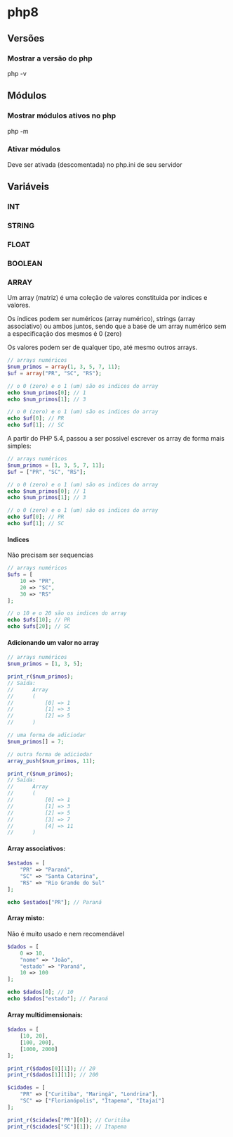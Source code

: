 # php8

## Versões
### Mostrar a versão do php
php -v

## Módulos
### Mostrar módulos ativos no php
php -m

### Ativar módulos
Deve ser ativada (descomentada) no php.ini de seu servidor

## Variáveis
### INT
### STRING
### FLOAT
### BOOLEAN
### ARRAY
Um array (matriz) é uma coleção de valores constituida por indices e valores.

Os índices podem ser numéricos (array numérico), strings (array associativo) ou ambos juntos, sendo que a base de um array numérico sem a especificação dos mesmos é 0 (zero)

Os valores podem ser de qualquer tipo, até mesmo outros arrays.

```php
// arrays numéricos
$num_primos = array(1, 3, 5, 7, 11);
$uf = array("PR", "SC", "RS");

// o 0 (zero) e o 1 (um) são os indices do array
echo $num_primos[0]; // 1
echo $num_primos[1]; // 3

// o 0 (zero) e o 1 (um) são os indices do array
echo $uf[0]; // PR
echo $uf[1]; // SC
```

A partir do PHP 5.4, passou a ser possivel escrever os array de forma mais simples: 

```php
// arrays numéricos
$num_primos = [1, 3, 5, 7, 11];
$uf = ["PR", "SC", "RS"];

// o 0 (zero) e o 1 (um) são os indices do array
echo $num_primos[0]; // 1
echo $num_primos[1]; // 3

// o 0 (zero) e o 1 (um) são os indices do array
echo $uf[0]; // PR
echo $uf[1]; // SC
```
#### Indices
Não precisam ser sequencias
```php
// arrays numéricos
$ufs = [
    10 => "PR",
    20 => "SC", 
    30 => "RS"
];

// o 10 e o 20 são os indices do array
echo $ufs[10]; // PR
echo $ufs[20]; // SC
```

#### Adicionando um valor no array
```php
// arrays numéricos
$num_primos = [1, 3, 5];

print_r($num_primos);
// Saída:
//      Array        
//      (
//          [0] => 1 
//          [1] => 3 
//          [2] => 5 
//      )

// uma forma de adiciodar
$num_primos[] = 7;

// outra forma de adiciodar
array_push($num_primos, 11);

print_r($num_primos);
// Saída:
//      Array        
//      (
//          [0] => 1 
//          [1] => 3 
//          [2] => 5 
//          [3] => 7 
//          [4] => 11
//      )
```
#### Array associativos:
```php
$estados = [
    "PR" => "Paraná",
    "SC" => "Santa Catarina", 
    "RS" => "Rio Grande do Sul"
];

echo $estados["PR"]; // Paraná
```
#### Array misto:
Não é muito usado e nem recomendável
```php
$dados = [
    0 => 10,
    "nome" => "João", 
    "estado" => "Paraná",
    10 => 100
];

echo $dados[0]; // 10
echo $dados["estado"]; // Paraná
```

#### Array multidimensionais:

```php
$dados = [
    [10, 20],
    [100, 200],
    [1000, 2000]
];

print_r($dados[0][1]); // 20
print_r($dados[1][1]); // 200

$cidades = [
    "PR" => ["Curitiba", "Maringá", "Londrina"],
    "SC" => ["Florianópolis", "Itapema", "Itajaí"]
];

print_r($cidades["PR"][0]); // Curitiba
print_r($cidades["SC"][1]); // Itapema
```